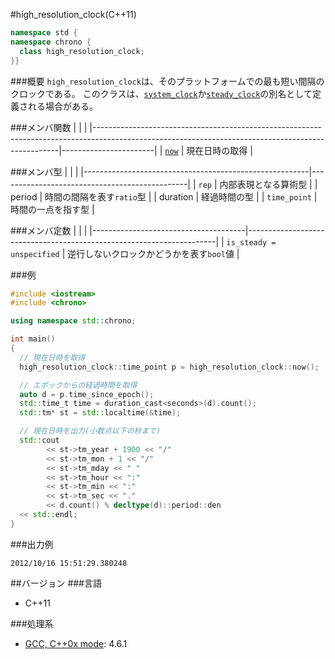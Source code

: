 #high_resolution_clock(C++11)
```cpp
namespace std {
namespace chrono {
  class high_resolution_clock;
}}
```

###概要
`high_resolution_clock`は、そのプラットフォームでの最も短い間隔のクロックである。
このクラスは、[`system_clock`](/reference/chrono/system_clock.md)か[`steady_clock`](/reference/chrono/steady_clock.md)の別名として定義される場合がある。


###メンバ関数
| | |
|---------------------------------------------------------------------------------------------------------------------------------------------------|-----------------------|
| [`now`](./high_resolution_clock/now.md) | 現在日時の取得 |


###メンバ型
| | |
|--------------------------------------------------------|-----------------------------------------------|
| `rep` | 内部表現となる算術型 |
| period | 時間の間隔を表す`ratio`型 |
| duration | 経過時間の型 |
| `time_point` | 時間の一点を指す型 |


###メンバ定数
| | |
|--------------------------------------|----------------------------------------------------------------------|
| `is_steady = unspecified` | 逆行しないクロックかどうかを表す`bool`値 |


###例
```cpp
#include <iostream>
#include <chrono>

using namespace std::chrono;

int main()
{
  // 現在日時を取得
  high_resolution_clock::time_point p = high_resolution_clock::now();

  // エポックからの経過時間を取得
  auto d = p.time_since_epoch();
  std::time_t time = duration_cast<seconds>(d).count();
  std::tm* st = std::localtime(&time);

  // 現在日時を出力(小数点以下の秒まで)
  std::cout
        << st->tm_year + 1900 << "/"
        << st->tm_mon + 1 << "/"
        << st->tm_mday << " "
        << st->tm_hour << ":"
        << st->tm_min << ":"
        << st->tm_sec << "."
        << d.count() % decltype(d)::period::den
  << std::endl;
}
```

###出力例
```
2012/10/16 15:51:29.380248
```

##バージョン
###言語
- C++11

###処理系
- [GCC, C++0x mode](/implementation#gcc.md): 4.6.1

